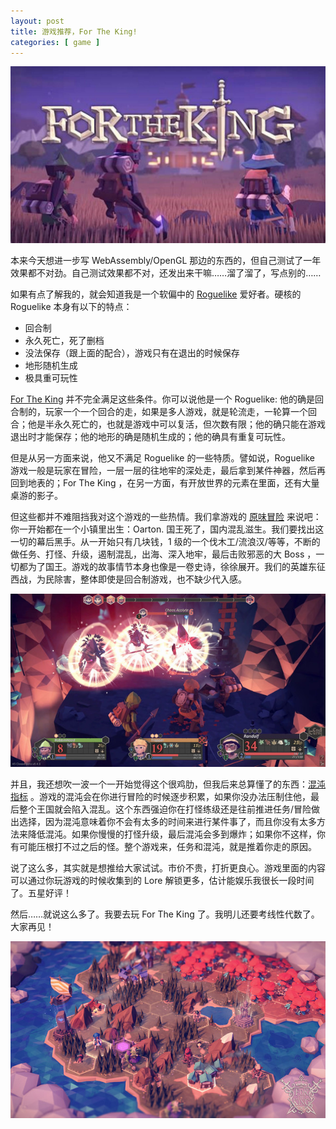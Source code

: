 ```yaml
---
layout: post
title: 游戏推荐，For The King!
categories: [ game ]
---
```


![For The King](/assets/ftk.jpeg)

本来今天想进一步写 WebAssembly/OpenGL 那边的东西的，但自己测试了一年效果都不对劲。自己测试效果都不对，还发出来干嘛……溜了溜了，写点别的……

如果有点了解我的，就会知道我是一个软偏中的 [Roguelike](https://en.wikipedia.org/wiki/Roguelike) 爱好者。硬核的 Roguelike 本身有以下的特点：
- 回合制
- 永久死亡，死了删档
- 没法保存（跟上面的配合），游戏只有在退出的时候保存
- 地形随机生成
- 极具重可玩性

[For The King](https://store.steampowered.com/app/527230/For_The_King/) 并不完全满足这些条件。你可以说他是一个 Roguelike: 他的确是回合制的，玩家一个一个回合的走，如果是多人游戏，就是轮流走，一轮算一个回合；他是半永久死亡的，也就是游戏中可以复活，但次数有限；他的确只能在游戏退出时才能保存；他的地形的确是随机生成的；他的确具有重复可玩性。

但是从另一方面来说，他又不满足 Roguelike 的一些特质。譬如说，Roguelike 游戏一般是玩家在冒险，一层一层的往地牢的深处走，最后拿到某件神器，然后再回到地表的；For The King ，在另一方面，有开放世界的元素在里面，还有大量桌游的影子。

但这些都并不难阻挡我对这个游戏的一些热情。我们拿游戏的 [原味冒险](https://fortheking.gamepedia.com/For_The_King_(Gamemode)) 来说吧：你一开始都在一个小镇里出生：Oarton. 国王死了，国内混乱滋生。我们要找出这一切的幕后黑手。从一开始只有几块钱，1 级的一个伐木工/流浪汉/等等，不断的做任务、打怪、升级，遏制混乱，出海、深入地牢，最后击败邪恶的大 Boss ，一切都为了国王。游戏的故事情节本身也像是一卷史诗，徐徐展开。我们的英雄东征西战，为民除害，整体即使是回合制游戏，也不缺少代入感。

![FTK 打架](/assets/ftk_fight.jpg)

并且，我还想吹一波一个一开始觉得这个很鸡肋，但我后来总算懂了的东西：[混沌指标](https://fortheking.gamepedia.com/Chaos#The_Chaos_Meter) 。游戏的混沌会在你进行冒险的时候逐步积累，如果你没办法压制住他，最后整个王国就会陷入混乱。这个东西强迫你在打怪练级还是往前推进任务/冒险做出选择，因为混沌意味着你不会有太多的时间来进行某件事了，而且你没有太多方法来降低混沌。如果你慢慢的打怪升级，最后混沌会多到爆炸；如果你不这样，你有可能压根打不过之后的怪。整个游戏来，任务和混沌，就是推着你走的原因。

说了这么多，其实就是想推给大家试试。市价不贵，打折更良心。游戏里面的内容可以通过你玩游戏的时候收集到的 Lore 解锁更多，估计能娱乐我很长一段时间了。五星好评！

然后……就说这么多了。我要去玩 For The King 了。我明儿还要考线性代数了。大家再见！

![FTK 世界地图](/assets/ftk_world_map.jpg)
